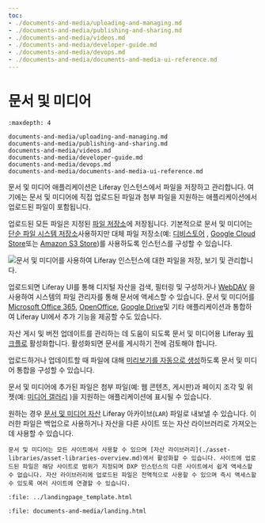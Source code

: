 ```yaml
---
toc:
- ./documents-and-media/uploading-and-managing.md
- ./documents-and-media/publishing-and-sharing.md
- ./documents-and-media/videos.md
- ./documents-and-media/developer-guide.md
- ./documents-and-media/devops.md
- ./documents-and-media/documents-and-media-ui-reference.md
---
```


# 문서 및 미디어

```{toctree}
:maxdepth: 4

documents-and-media/uploading-and-managing.md
documents-and-media/publishing-and-sharing.md
documents-and-media/videos.md
documents-and-media/developer-guide.md
documents-and-media/devops.md
documents-and-media/documents-and-media-ui-reference.md
```

문서 및 미디어 애플리케이션은 Liferay 인스턴스에서 파일을 저장하고 관리합니다. 여기에는 문서 및 미디어에 직접 업로드된 파일과 첨부 파일을 지원하는 애플리케이션에서 업로드된 파일이 포함됩니다.

업로드된 모든 파일은 지정된 [파일 저장소](../system-administration/file-storage.md)에 저장됩니다. 기본적으로 문서 및 미디어는 [단순 파일 시스템 저장소](../system-administration/file-storage/other-file-store-types/simple-file-system-store.md)사용하지만 대체 파일 저장소(예: [디비스토어](../system-administration/file-storage/other-file-store-types/dbstore.md) , [Google Cloud Store](../system-administration/file-storage/other-file-store-types/google-cloud-storage.md)또는 [Amazon S3 Store](../system-administration/file-storage/other-file-store-types/amazon-s3-store.md))를 사용하도록 인스턴스를 구성할 수 있습니다.

![문서 및 미디어를 사용하여 Liferay 인스턴스에 대한 파일을 저장, 보기 및 관리합니다.](./documents-and-media/images/01.png)

업로드되면 Liferay UI를 통해 디지털 자산을 검색, 필터링 및 구성하거나 [WebDAV](./documents-and-media/publishing-and-sharing/accessing-documents-with-webdav.md) 을 사용하여 시스템의 파일 관리자를 통해 문서에 액세스할 수 있습니다. 문서 및 미디어를 [Microsoft Office 365](./documents-and-media/devops/enabling-document-creation-and-editing-with-microsoft-office-365.md), [OpenOffice](./documents-and-media/devops/enabling-openoffice-libreoffice-integration.md), [Google Drive](./documents-and-media/devops/google-drive-integration/enabling-links-to-google-drive-documents.md)및 기타 애플리케이션과 통합하여 Liferay UI에서 추가 기능을 제공할 수도 있습니다.

자산 게시 및 버전 업데이트를 관리하는 데 도움이 되도록 문서 및 미디어용 Liferay [워크플로](../process-automation/workflow/using-workflows/activating-workflow.md#activating-workflow-for-specific-applications) 활성화합니다. 활성화되면 문서를 게시하기 전에 검토해야 합니다.

업로드하거나 업데이트할 때 파일에 대해 [미리보기를 자동으로 생성](./documents-and-media/devops/configuring-documents-and-media-previews.md)하도록 문서 및 미디어 통합을 구성할 수 있습니다.

문서 및 미디어에 추가된 파일은 첨부 파일(예: 웹 콘텐츠, 게시판)과 페이지 조각 및 위젯(예: [미디어 갤러리](./documents-and-media/publishing-and-sharing/publishing-documents.md#using-the-media-gallery-widget) )을 지원하는 애플리케이션에 표시될 수 있습니다.

원하는 경우 [문서 및 미디어 자산](../site-building/sites/exporting-importing-site-pages-and-content.md) Liferay 아카이브(`LAR`) 파일로 내보낼 수 있습니다. 이러한 파일은 백업으로 사용하거나 자산을 다른 사이트 또는 자산 라이브러리로 가져오는 데 사용할 수 있습니다.

```{tip}
문서 및 미디어는 모든 사이트에서 사용할 수 있으며 [자산 라이브러리](./asset-libraries/asset-libraries-overview.md)에서 활성화할 수 있습니다. 사이트에 업로드된 파일은 해당 사이트로 범위가 지정되며 DXP 인스턴스의 다른 사이트에서 쉽게 액세스할 수 없습니다. 자산 라이브러리에 업로드된 파일은 전역적으로 사용할 수 있으며 즉시 액세스할 수 있도록 여러 사이트에 연결할 수 있습니다.
```

```{raw} html
:file: ../landingpage_template.html
```

```{raw} html
:file: documents-and-media/landing.html
```
